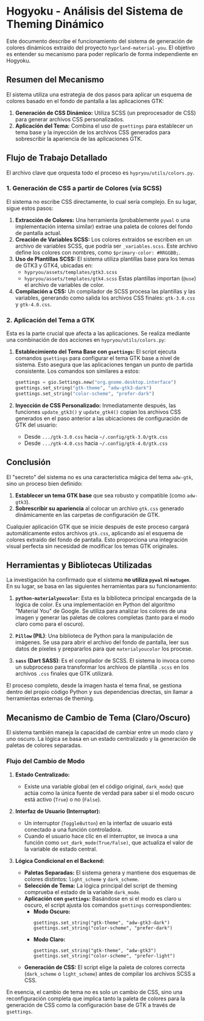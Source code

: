 # Hogyoku - Análisis del Sistema de Theming Dinámico

Este documento describe el funcionamiento del sistema de generación de colores dinámicos extraído del proyecto `hyprland-material-you`. El objetivo es entender su mecanismo para poder replicarlo de forma independiente en Hogyoku.

## Resumen del Mecanismo

El sistema utiliza una estrategia de dos pasos para aplicar un esquema de colores basado en el fondo de pantalla a las aplicaciones GTK:

1.  **Generación de CSS Dinámico:** Utiliza SCSS (un preprocesador de CSS) para generar archivos CSS personalizados.
2.  **Aplicación del Tema:** Combina el uso de `gsettings` para establecer un tema base y la inyección de los archivos CSS generados para sobrescribir la apariencia de las aplicaciones GTK.

## Flujo de Trabajo Detallado

El archivo clave que orquesta todo el proceso es `hypryou/utils/colors.py`.

### 1. Generación de CSS a partir de Colores (vía SCSS)

El sistema no escribe CSS directamente, lo cual sería complejo. En su lugar, sigue estos pasos:

1.  **Extracción de Colores:** Una herramienta (probablemente `pywal` o una implementación interna similar) extrae una paleta de colores del fondo de pantalla actual.
2.  **Creación de Variables SCSS:** Los colores extraídos se escriben en un archivo de variables SCSS, que podría ser `_variables.scss`. Este archivo define los colores con nombres, como `$primary-color: #RRGGBB;`.
3.  **Uso de Plantillas SCSS:** El sistema utiliza plantillas base para los temas de GTK3 y GTK4, ubicadas en:
    *   `hypryou/assets/templates/gtk3.scss`
    *   `hypryou/assets/templates/gtk4.scss`
    Estas plantillas importan (`@use`) el archivo de variables de color.
4.  **Compilación a CSS:** Un compilador de SCSS procesa las plantillas y las variables, generando como salida los archivos CSS finales: `gtk-3.0.css` y `gtk-4.0.css`.

### 2. Aplicación del Tema a GTK

Esta es la parte crucial que afecta a las aplicaciones. Se realiza mediante una combinación de dos acciones en `hypryou/utils/colors.py`:

1.  **Establecimiento del Tema Base con `gsettings`:**
    El script ejecuta comandos `gsettings` para configurar el tema GTK base a nivel de sistema. Esto asegura que las aplicaciones tengan un punto de partida consistente. Los comandos son similares a estos:
    ```python
    gsettings = gio.Settings.new("org.gnome.desktop.interface")
    gsettings.set_string("gtk-theme", "adw-gtk3-dark")
    gsettings.set_string("color-scheme", "prefer-dark")
    ```

2.  **Inyección de CSS Personalizado:**
    Inmediatamente después, las funciones `update_gtk3()` y `update_gtk4()` copian los archivos CSS generados en el paso anterior a las ubicaciones de configuración de GTK del usuario:
    *   Desde `.../gtk-3.0.css` hacia `~/.config/gtk-3.0/gtk.css`
    *   Desde `.../gtk-4.0.css` hacia `~/.config/gtk-4.0/gtk.css`

## Conclusión

El "secreto" del sistema no es una característica mágica del tema `adw-gtk`, sino un proceso bien definido:

1.  **Establecer un tema GTK base** que sea robusto y compatible (como `adw-gtk3`).
2.  **Sobrescribir su apariencia** al colocar un archivo `gtk.css` generado dinámicamente en las carpetas de configuración de GTK.

Cualquier aplicación GTK que se inicie después de este proceso cargará automáticamente estos archivos `gtk.css`, aplicando así el esquema de colores extraído del fondo de pantalla. Esto proporciona una integración visual perfecta sin necesidad de modificar los temas GTK originales.

## Herramientas y Bibliotecas Utilizadas

La investigación ha confirmado que el sistema **no utiliza `pywal` ni `matugen`**. En su lugar, se basa en las siguientes herramientas para su funcionamiento:

1.  **`python-materialyoucolor`**: Esta es la biblioteca principal encargada de la lógica de color. Es una implementación en Python del algoritmo "Material You" de Google. Se utiliza para analizar los colores de una imagen y generar las paletas de colores completas (tanto para el modo claro como para el oscuro).

2.  **`Pillow` (PIL)**: Una biblioteca de Python para la manipulación de imágenes. Se usa para abrir el archivo del fondo de pantalla, leer sus datos de píxeles y prepararlos para que `materialyoucolor` los procese.

3.  **`sass` (Dart SASS)**: Es el compilador de SCSS. El sistema lo invoca como un subproceso para transformar los archivos de plantilla `.scss` en los archivos `.css` finales que GTK utilizará.

El proceso completo, desde la imagen hasta el tema final, se gestiona dentro del propio código Python y sus dependencias directas, sin llamar a herramientas externas de theming.

## Mecanismo de Cambio de Tema (Claro/Oscuro)

El sistema también maneja la capacidad de cambiar entre un modo claro y uno oscuro. La lógica se basa en un estado centralizado y la generación de paletas de colores separadas.

### Flujo del Cambio de Modo

1.  **Estado Centralizado:**
    *   Existe una variable global (en el código original, `dark_mode`) que actúa como la única fuente de verdad para saber si el modo oscuro está activo (`True`) o no (`False`).

2.  **Interfaz de Usuario (Interruptor):**
    *   Un interruptor (`ToggleButton`) en la interfaz de usuario está conectado a una función controladora.
    *   Cuando el usuario hace clic en el interruptor, se invoca a una función como `set_dark_mode(True/False)`, que actualiza el valor de la variable de estado central.

3.  **Lógica Condicional en el Backend:**
    *   **Paletas Separadas:** El sistema genera y mantiene dos esquemas de colores distintos: `light_scheme` y `dark_scheme`.
    *   **Selección de Tema:** La lógica principal del script de theming comprueba el estado de la variable `dark_mode`.
    *   **Aplicación con `gsettings`:** Basándose en si el modo es claro u oscuro, el script ajusta los comandos `gsettings` correspondientes:
        *   **Modo Oscuro:**
            ```
            gsettings.set_string("gtk-theme", "adw-gtk3-dark")
            gsettings.set_string("color-scheme", "prefer-dark")
            ```
        *   **Modo Claro:**
            ```
            gsettings.set_string("gtk-theme", "adw-gtk3")
            gsettings.set_string("color-scheme", "prefer-light")
            ```
    *   **Generación de CSS:** El script elige la paleta de colores correcta (`dark_scheme` o `light_scheme`) antes de compilar los archivos SCSS a CSS.

En esencia, el cambio de tema no es solo un cambio de CSS, sino una reconfiguración completa que implica tanto la paleta de colores para la generación de CSS como la configuración base de GTK a través de `gsettings`.
